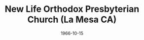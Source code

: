 ---
date: &id001 1966-10-15
end_date: null
location:
  address: null
  city: La Mesa
  state: CA
minister:
- end: 1977-01-01
  name: Edward Kellogg
  start: 1966-10-15
  type: Pastor
- end: 2004-07-20
  name: George Miladin
  start: 1978-01-01
  type: Pastor
- end: 1973-01-01
  name: Roger Schmurr
  start: 1970-01-01
  type: Assistant Pastor
- end: 1986-01-01
  name: Andrew Wikholm
  start: 1982-01-01
  type: Assistant Pastor
- end: 1993-01-01
  name: Mark Schroeder
  start: 1989-01-01
  type: Assistant Pastor
- end: 1997-01-01
  name: James Megchelsen
  start: 1993-01-01
  type: Assistant Pastor
- end: 1997-01-01
  name: John Garrisi
  start: 1994-01-01
  type: Teacher
ministers:
- Edward Kellogg
- George Miladin
- Roger Schmurr
- Andrew Wikholm
- Mark Schroeder
- James Megchelsen
- John Garrisi
name: New Life Orthodox Presbyterian Church
names:
- end: 2004-07-20
  name: New Life Orthodox Presbyterian Church
  start: 1966-10-15
- end: 1981-12-31
  name: Orthodox Presbyterian Church of Point Loma
  start: 1966-10-15
- end: 1998-04-26
  name: New Life Orthodox Presbyterian Church
  start: 1982-01-01
origination_date: *id001
raw_data: MISSING
received_from: null
states:
- CA
status:
  active: false
  end_date: 2004-07-20
  reason: withdrawal
  received_from: null
  withdrawal_to: Presbyterian Church in America
title: New Life Orthodox Presbyterian Church (La Mesa CA)
withdrawal_to:
- Presbyterian Church in America
year_established:
- 1966

---